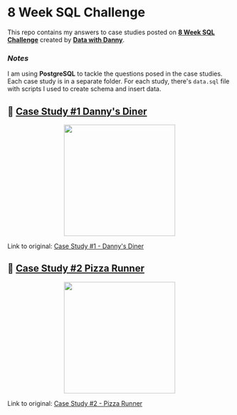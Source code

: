 # **8 Week SQL Challenge**

This repo contains my answers to case studies posted on [**8 Week SQL Challenge**](https://8weeksqlchallenge.com/) created by [**Data with Danny**](https://datawithdanny.com). 

### *Notes*

I am using **PostgreSQL** to tackle the questions posed in the case studies. Each case study is in a separate folder. For each study, there's `data.sql` file with scripts I used to create schema and insert data. 

## 🍜 **[Case Study #1 Danny's Diner](1-dannys-diner)**
<p align="center">
<img width="250px" src="https://8weeksqlchallenge.com/images/case-study-designs/1.png">
</p>

Link to original: [Case Study #1 - Danny's Diner](https://8weeksqlchallenge.com/case-study-1/)

## 🍕 **[Case Study #2 Pizza Runner](2-pizza-runner)**
<p align="center">
<img width="250px" src="https://8weeksqlchallenge.com/images/case-study-designs/2.png">
</p>

Link to original: [Case Study #2 - Pizza Runner](https://8weeksqlchallenge.com/case-study-2/)
